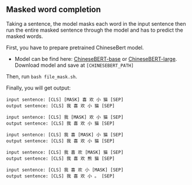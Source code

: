 ## Masked word completion
Taking a sentence, the model masks each word in the input sentence
then run the entire masked sentence through the model and has to predict the masked words.  

First, you have to prepare pretrained ChineseBert model.
 
 - Model can be find here: [ChineseBERT-base](https://huggingface.co/zijun/ChineseBERT-base) or 
 [ChineseBERT-large](https://huggingface.co/zijun/ChineseBERT-large).  
   Download model and save at `[CHINESEBERT_PATH]`
 
   
Then, run `bash file_mask.sh`.

Finally, you will get output:
```
input sentence: [CLS] [MASK] 喜 欢 小 猫 [SEP]
output sentence: [CLS] 我 喜 欢 小 猫 [SEP]

input sentence: [CLS] 我 [MASK] 欢 小 猫 [SEP]
output sentence: [CLS] 我 喜 欢 小 猫 [SEP]

input sentence: [CLS] 我 喜 [MASK] 小 猫 [SEP]
output sentence: [CLS] 我 喜 欢 小 猫 [SEP]

input sentence: [CLS] 我 喜 欢 [MASK] 猫 [SEP]
output sentence: [CLS] 我 喜 欢 熊 猫 [SEP]

input sentence: [CLS] 我 喜 欢 小 [MASK] [SEP]
output sentence: [CLS] 我 喜 欢 小 。 [SEP]
```
 




 